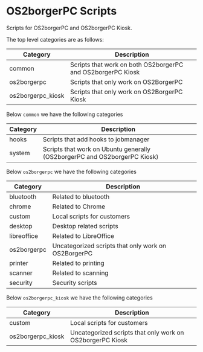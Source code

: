 # OS2borgerPC Scripts

Scripts for OS2borgerPC and OS2borgerPC Kiosk.

The top level categories are as follows:

| Category          | Description                                                                |
| ------------------| ---------------------------------------------------------------------------|
| common            | Scripts that work on both OS2borgerPC and OS2borgerPC Kiosk                |
| os2borgerpc       | Scripts that only work on OS2BorgerPC                                      |
| os2borgerpc_kiosk | Scripts that only work on OS2BorgerPC Kiosk                                |

Below `common` we have the following categories


| Category          | Description                                                                |
| ------------------| ---------------------------------------------------------------------------|
| hooks             | Scripts that add hooks to jobmanager                                       |
| system            | Scripts that work on Ubuntu generally (OS2borgerPC and OS2borgerPC Kiosk)  |

Below `os2borgerpc` we have the following categories

| Category      | Description                                                                |
| ------------- | ---------------------------------------------------------------------------|
| bluetooth     | Related to bluetooth                                                       |
| chrome        | Related to Chrome                                                          |
| custom        | Local scripts for customers                                                |
| desktop       | Desktop related scripts                                                    |
| libreoffice   | Related to LibreOffice                                                     |
| os2borgerpc   | Uncategorized scripts that only work on OS2BorgerPC                        |
| printer       | Related to printing                                                        |
| scanner       | Related to scanning                                                        |
| security      | Security scripts                                                           |

Below `os2borgerpc_kiosk` we have the following categories

| Category          | Description                                                                |
| ------------------| ---------------------------------------------------------------------------|
| custom            | Local scripts for customers                                                |
| os2borgerpc_kiosk | Uncategorized scripts that only work on OS2borgerPC Kiosk                  |
